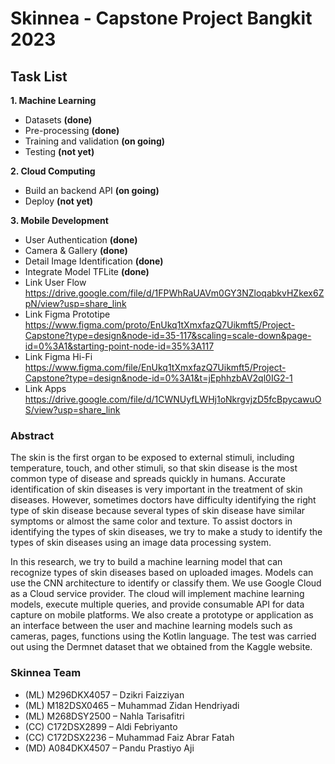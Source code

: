 # **Skinnea - Capstone Project Bangkit 2023**

## **Task List**
**1. Machine Learning**
  * Datasets **(done)** 
  * Pre-processing **(done)**
  * Training and validation **(on going)**
  * Testing **(not yet)**

**2. Cloud Computing**
  * Build an backend API **(on going)**
  * Deploy **(not yet)**

**3. Mobile Development**
  * User Authentication **(done)**
  * Camera & Gallery **(done)**
  * Detail Image Identification **(done)**
  * Integrate Model TFLite **(done)**
  * Link User Flow  https://drive.google.com/file/d/1FPWhRaUAVm0GY3NZloqabkvHZkex6ZpN/view?usp=share_link
  * Link Figma Prototipe  https://www.figma.com/proto/EnUkq1tXmxfazQ7Uikmft5/Project-Capstone?type=design&node-id=35-117&scaling=scale-down&page-id=0%3A1&starting-point-node-id=35%3A117
  * Link Figma Hi-Fi  https://www.figma.com/file/EnUkq1tXmxfazQ7Uikmft5/Project-Capstone?type=design&node-id=0%3A1&t=jEphhzbAV2ql0IG2-1
  * Link Apps  https://drive.google.com/file/d/1CWNUyfLWHj1oNkrgvjzD5fcBpycawuOS/view?usp=share_link
  
  
  
### **Abstract**

The skin is the first organ to be exposed to external stimuli, including temperature, touch, and other stimuli, so that skin disease is the most common type of disease and spreads quickly in humans. Accurate identification of skin diseases is very important in the treatment of skin diseases. However, sometimes doctors have difficulty identifying the right type of skin disease because several types of skin disease have similar symptoms or almost the same color and texture. To assist doctors in identifying the types of skin diseases, we try to make a study to identify the types of skin diseases using an image data processing system.

In this research, we try to build a machine learning model that can recognize types of skin diseases based on uploaded images. Models can use the CNN architecture to identify or classify them. We use Google Cloud as a Cloud service provider. The cloud will implement machine learning models, execute multiple queries, and provide consumable API  for data capture on mobile platforms. We also create a prototype or application as an interface between the user and machine learning models such as cameras, pages, functions using the Kotlin language. The test was carried out using the Dermnet dataset that we obtained from the Kaggle website.


### **Skinnea Team**
* (ML) M296DKX4057 – Dzikri Faizziyan
* (ML) M182DSX0465 – Muhammad Zidan Hendriyadi
* (ML) M268DSY2500 – Nahla Tarisafitri
* (CC) C172DSX2899 – Aldi Febriyanto
* (CC) C172DSX2236 – Muhammad Faiz Abrar Fatah
* (MD) A084DKX4507 – Pandu Prastiyo Aji
